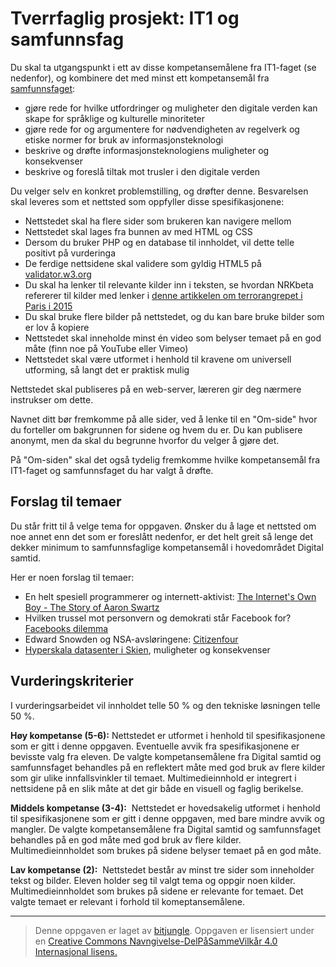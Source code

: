 # Tverrfaglig prosjekt: IT1 og samfunnsfag

Du skal ta utgangspunkt i ett av disse kompetansemålene fra IT1-faget (se nedenfor), og kombinere det med minst ett kompetansemål fra [samfunnsfaget](https://www.udir.no/kl06/SAF1-03/Hele/Kompetansemaal/kompetansemal-etter-vg1-vg2):

* gjøre rede for hvilke utfordringer og muligheter den digitale verden kan skape for språklige og kulturelle minoriteter
* gjøre rede for og argumentere for nødvendigheten av regelverk og etiske normer for bruk av informasjonsteknologi
* beskrive og drøfte informasjonsteknologiens muligheter og konsekvenser
* beskrive og foreslå tiltak mot trusler i den digitale verden

Du velger selv en konkret problemstilling, og drøfter denne. Besvarelsen skal leveres som et nettsted som oppfyller disse spesifikasjonene:

* Nettstedet skal ha flere sider som brukeren kan navigere mellom
* Nettstedet skal lages fra bunnen av med HTML og CSS
* Dersom du bruker PHP og en database til innholdet, vil dette telle positivt på vurderinga
* De ferdige nettsidene skal validere som gyldig HTML5 på [validator.w3.org](https://validator.w3.org/)
* Du skal ha lenker til relevante kilder inn i teksten, se hvordan NRKbeta refererer til kilder med lenker i [denne artikkelen om terrorangrepet i Paris i 2015](https://nrkbeta.no/2015/11/17/paris-fleip-eller-fakta/)
* Du skal bruke flere bilder på nettstedet, og du kan bare bruke bilder som er lov å kopiere 
* Nettstedet skal inneholde minst én video som belyser temaet på en god måte (finn noe på YouTube eller Vimeo)
* Nettstedet skal være utformet i henhold til kravene om universell utforming, så langt det er praktisk mulig

Nettstedet skal publiseres på en web-server, læreren gir deg nærmere instrukser om dette. 

Navnet ditt bør fremkomme på alle sider, ved å lenke til en "Om-side" hvor du forteller om bakgrunnen for sidene og hvem du er. Du kan publisere anonymt, men da skal du begrunne hvorfor du velger å gjøre det. 

På "Om-siden" skal det også tydelig fremkomme hvilke kompetansemål fra IT1-faget og samfunnsfaget du har valgt å drøfte.


## Forslag til temaer

Du står fritt til å velge tema for oppgaven. Ønsker du å lage et nettsted om noe annet enn det som er foreslått nedenfor, er det helt greit så lenge det dekker minimum to samfunnsfaglige kompetansemål i hovedområdet Digital samtid.

Her er noen forslag til temaer:

* En helt spesiell programmerer og internett-aktivist: [The Internet's Own Boy - The Story of Aaron Swartz](https://en.wikipedia.org/wiki/The_Internet%27s_Own_Boy)
* Hvilken trussel mot personvern og demokrati står Facebook for? [Facebooks dilemma](https://tv.nrk.no/serie/facebooks-dilemma)
* Edward Snowden og NSA-avsløringene: [Citizenfour](https://en.wikipedia.org/wiki/Citizenfour)
* [Hyperskala datasenter i Skien](http://sitetelemark.no/), muligheter og konsekvenser


## Vurderingskriterier

I vurderingsarbeidet vil innholdet telle 50 % og den tekniske løsningen telle 50 %.

**Høy kompetanse (5-6):** Nettstedet er utformet i henhold til spesifikasjonene som er gitt i denne oppgaven. Eventuelle avvik fra spesifikasjonene er bevisste valg fra eleven. De valgte kompetansemålene fra Digital samtid og samfunnsfaget behandles på en reflektert måte med god bruk av flere kilder som gir ulike innfallsvinkler til temaet. Multimedieinnhold er integrert i nettsidene på en slik måte at det gir både en visuell og faglig berikelse.

**Middels kompetanse (3-4):**  Nettstedet er hovedsakelig utformet i henhold til spesifikasjonene som er gitt i denne oppgaven, med bare mindre avvik og mangler. De valgte kompetansemålene fra Digital samtid og samfunnsfaget behandles på en god måte med god bruk av flere kilder. Multimedieinnholdet som brukes på sidene belyser temaet på en god måte.

**Lav kompetanse (2):**  Nettstedet består av minst tre sider som inneholder tekst og bilder. Eleven holder seg til valgt tema og oppgir noen kilder. Multimedieinnholdet som brukes på sidene er relevante for temaet. Det valgte temaet er relevant i forhold til komeptansemålene.

---

>Denne oppgaven er laget av [bitjungle](https://github.com/bitjungle).
>Oppgaven er lisensiert under en
>[Creative Commons Navngivelse-DelPåSammeVilkår 4.0 Internasjonal lisens.
](http://creativecommons.org/licenses/by-sa/4.0/)
